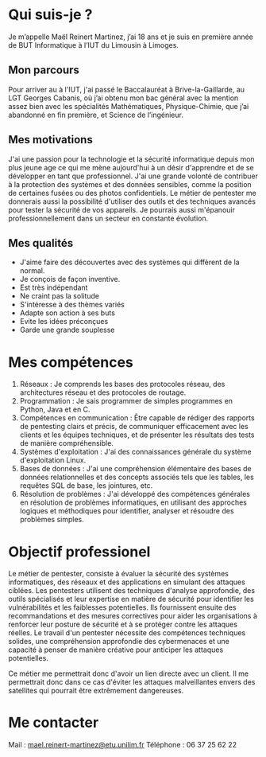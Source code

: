 # Qui suis-je ?
Je m’appelle Maël Reinert Martinez, j’ai 18 ans et je suis en
première année de BUT Informatique à l’IUT du Limousin à Limoges.
## Mon parcours
Pour arriver au à l'IUT, j'ai passé le Baccalauréat à Brive-la-Gaillarde, au LGT Georges Cabanis, où j’ai obtenu mon bac général avec la mention assez bien avec les spécialités Mathématiques, Physique-Chimie, que j’ai abandonné en fin première, et Science de l’ingénieur.
## Mes motivations
J'ai une passion pour la technologie et la sécurité informatique depuis mon plus jeune age ce qui me mène aujourd'hui à un désir d'apprendre et de se développer en tant que professionnel. J'ai une grande volonté  de contribuer à la protection des systèmes et des données sensibles, comme la position de certaines fusées ou des photos confidentiels. Le métier de pentester me donnerais aussi la possibilité d'utiliser des outils et des techniques avancés pour tester la sécurité de vos appareils. Je pourrais aussi m'épanouir professionnellement dans un secteur en constante évolution.
## Mes qualités
- J'aime faire des découvertes avec des systèmes qui diffèrent de la normal.
- Je conçois de façon inventive.
- Est très indépendant
- Ne craint pas la solitude
- S'intéresse à des thèmes variés
- Adapte son action à ses buts
- Evite les idées préconçues
- Garde une grande souplesse
# Mes compétences
1. Réseaux : Je comprends les bases des protocoles réseau, des architectures réseau et des protocoles de routage.
2. Programmation : Je sais programmer de simples programmes en Python, Java et en C.
3. Compétences en communication : Être capable de rédiger des rapports de pentesting clairs et précis, de communiquer efficacement avec les clients et les équipes techniques, et de présenter les résultats des tests de manière compréhensible.
4. Systèmes d'exploitation : J'ai des connaissances générale du système d'exploitation Linux.
5. Bases de données : J'ai une compréhension élémentaire des bases de données relationnelles et des concepts associés tels que les tables, les requêtes SQL de base, les jointures, etc.
6. Résolution de problèmes : J'ai développé des compétences générales en résolution de problèmes informatiques, en utilisant des approches logiques et méthodiques pour identifier, analyser et résoudre des problèmes simples.
# Objectif professionel
Le métier de pentester, consiste à évaluer la sécurité des systèmes informatiques, des réseaux et des applications en simulant des attaques ciblées. Les pentesters utilisent des techniques d'analyse approfondie, des outils spécialisés et leur expertise en matière de sécurité pour identifier les vulnérabilités et les faiblesses potentielles. Ils fournissent ensuite des recommandations et des mesures correctives pour aider les organisations à renforcer leur posture de sécurité et à se protéger contre les attaques réelles. Le travail d'un pentester nécessite des compétences techniques solides, une compréhension approfondie des cybermenaces et une capacité à penser de manière créative pour anticiper les attaques potentielles.

Ce métier me permettrait donc d'avoir un lien directe avec un client. Il me permettrait donc dans ce cas d'éviter les attaques malveillantes envers des satellites qui pourrait être extrêmement dangereuses.
# Me contacter
Mail : mael.reinert-martinez@etu.unilim.fr
Téléphone : 06 37 25 62 22
